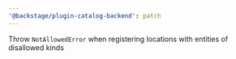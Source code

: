 ```yaml
---
'@backstage/plugin-catalog-backend': patch
---
```


Throw `NotAllowedError` when registering locations with entities of disallowed kinds
